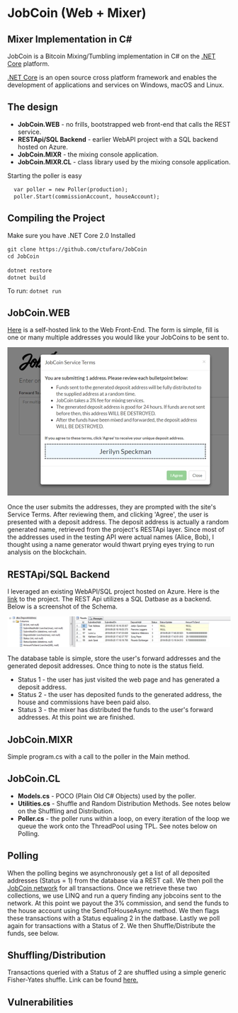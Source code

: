 JobCoin (Web + Mixer)
===============

Mixer Implementation in C#
----------------------------

JobCoin is a Bitcoin Mixing/Tumbling implementation in C# on the [.NET Core](https://dotnet.github.io/) platform.  

[.NET Core](https://dotnet.github.io/) is an open source cross platform framework and enables the development of applications and services on Windows, macOS and Linux.  


The design
----------
* **JobCoin.WEB** - no frills, bootstrapped web front-end that calls the REST service.
* **RESTApi/SQL Backend** - earlier WebAPI project with a SQL backend hosted on Azure.
* **JobCoin.MIXR**  - the mixing console application.
* **JobCoin.MIXR.CL** - class library used by the mixing console application.

Starting the poller is easy
```
  var poller = new Poller(production);
  poller.Start(commissionAccount, houseAccount);
```

Compiling the Project
------------------

Make sure you have .NET Core 2.0 Installed

```
git clone https://github.com/ctufaro/JobCoin  
cd JobCoin

dotnet restore
dotnet build

```

To run: ``` dotnet run ```  

JobCoin.WEB
-----------
[Here](http://ugoforstatic.azurewebsites.net/jobcoin.html) is a self-hosted link to the Web Front-End. The form is simple, fill is one or many multiple addresses you would like your JobCoins to be sent to.

![alt text](https://raw.githubusercontent.com/ctufaro/jobcoin/master/JobCoin.WEB/images/screenshot.jpg)

Once the user submits the addresses, they are prompted with the site's Service Terms. After reviewing them, and clicking 'Agree', the user is presented with a deposit address. The deposit address is actually a random generated name, retrieved from the project's RESTApi layer. Since most of the addresses used in the testing API were actual names (Alice, Bob), I thought using a name generator would thwart prying eyes trying to run analysis on the blockchain. 

RESTApi/SQL Backend
-----------
I leveraged an existing WebAPI/SQL project hosted on Azure. Here is the [link](https://github.com/ctufaro/UGoForAPI) to the project. The REST Api utilizes a SQL Datbase as a backend. Below is a screenshot of the Schema.

![alt text](https://raw.githubusercontent.com/ctufaro/jobcoin/master/JobCoin.WEB/images/screenshot2.jpg)

The database table is simple, store the user's forward addresses and the generated deposit addresses. Once thing to note is the status field.

* Status 1 - the user has just visited the web page and has generated a deposit address.
* Status 2 - the user has deposited funds to the generated address, the house and commissions have been paid also.
* Status 3 - the mixer has distributed the funds to the user's forward addresses. At this point we are finished.

JobCoin.MIXR
-----------
Simple program.cs with a call to the poller in the Main method.

JobCoin.CL
-----------
* **Models.cs** - POCO (Plain Old C# Objects) used by the poller.
* **Utilities.cs** - Shuffle and Random Distribution Methods. See notes below on the Shuffling and Distribution.
* **Poller.cs**  - the poller runs within a loop, on every iteration of the loop we queue the work onto the ThreadPool using TPL. See notes below on Polling.

Polling
-----------
When the polling begins we asynchronously get a list of all deposited addresses (Status = 1) from the database via a REST call. We then poll the [JobCoin network](https://jobcoin.gemini.com/headstone/api) for all transactions. Once we retrieve these two collections, we use LINQ and run a query finding any jobcoins sent to the network. At this point we payout the 3% commission, and send the funds to the house account using the SendToHouseAsync method. We then flags these transactions with a Status equaling 2 in the datbase. Lastly we poll again for transactions with a Status of 2. We then Shuffle/Distribute the funds, see below.

Shuffling/Distribution
-----------
Transactions queried with a Status of 2 are shuffled using a simple generic Fisher-Yates shuffle. Link can be found [here.](https://www.dotnetperls.com/fisher-yates-shuffle)

Vulnerabilities
-----------








